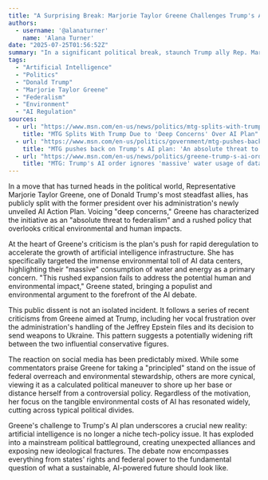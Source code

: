 ```yaml
---
title: "A Surprising Break: Marjorie Taylor Greene Challenges Trump's AI Plan, Citing \"Deep Concerns\""
authors:
  - username: '@alanaturner'
    name: 'Alana Turner'
date: "2025-07-25T01:56:52Z"
summary: "In a significant political break, staunch Trump ally Rep. Marjorie Taylor Greene is publicly opposing the former President's AI Action Plan, raising alarms about threats to federalism and the massive environmental cost of AI data centers."
tags:
  - "Artificial Intelligence"
  - "Politics"
  - "Donald Trump"
  - "Marjorie Taylor Greene"
  - "Federalism"
  - "Environment"
  - "AI Regulation"
sources:
  - url: "https://www.msn.com/en-us/news/politics/mtg-splits-with-trump-due-to-deep-concerns-over-ai-plan/ar-AA1JfgK9"
    title: "MTG Splits With Trump Due to 'Deep Concerns' Over AI Plan"
  - url: "https://www.msn.com/en-us/politics/government/mtg-pushes-back-on-trump-s-ai-plan-an-absolute-threat-to-federalism/ar-AA1Jf0gZ"
    title: "MTG pushes back on Trump's AI plan: 'An absolute threat to federalism'"
  - url: "https://www.msn.com/en-us/news/politics/greene-trump-s-ai-order-ignores-massive-water-usage-of-data-centers/ar-AA1Je5xV"
    title: "MTG: Trump's AI order ignores 'massive' water usage of data centers"
---
```


In a move that has turned heads in the political world, Representative Marjorie Taylor Greene, one of Donald Trump's most steadfast allies, has publicly split with the former president over his administration's newly unveiled AI Action Plan. Voicing "deep concerns," Greene has characterized the initiative as an "absolute threat to federalism" and a rushed policy that overlooks critical environmental and human impacts.

At the heart of Greene's criticism is the plan's push for rapid deregulation to accelerate the growth of artificial intelligence infrastructure. She has specifically targeted the immense environmental toll of AI data centers, highlighting their "massive" consumption of water and energy as a primary concern. "This rushed expansion fails to address the potential human and environmental impact," Greene stated, bringing a populist and environmental argument to the forefront of the AI debate.

This public dissent is not an isolated incident. It follows a series of recent criticisms from Greene aimed at Trump, including her vocal frustration over the administration's handling of the Jeffrey Epstein files and its decision to send weapons to Ukraine. This pattern suggests a potentially widening rift between the two influential conservative figures.

The reaction on social media has been predictably mixed. While some commentators praise Greene for taking a "principled" stand on the issue of federal overreach and environmental stewardship, others are more cynical, viewing it as a calculated political maneuver to shore up her base or distance herself from a controversial policy. Regardless of the motivation, her focus on the tangible environmental costs of AI has resonated widely, cutting across typical political divides.

Greene's challenge to Trump's AI plan underscores a crucial new reality: artificial intelligence is no longer a niche tech-policy issue. It has exploded into a mainstream political battleground, creating unexpected alliances and exposing new ideological fractures. The debate now encompasses everything from states' rights and federal power to the fundamental question of what a sustainable, AI-powered future should look like.
